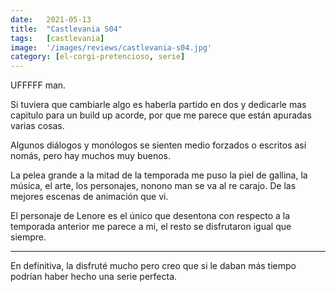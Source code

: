```yaml
---
date:   2021-05-13
title:  "Castlevania S04"
tags:   [castlevania]
image:  '/images/reviews/castlevania-s04.jpg'
category: [el-corgi-pretencioso, serie]
---
```

UFFFFF man.

Si tuviera que cambiarle algo es haberla partido en dos y dedicarle mas capitulo para un build up acorde, por que me parece que están apuradas varias cosas.

Algunos diálogos y monólogos se sienten medio forzados o escritos así nomás, pero hay muchos muy buenos.

La pelea grande a la mitad de la temporada me puso la piel de gallina, la música, el arte, los personajes, nonono man se va al re carajo. De las mejores escenas de animación que vi.

El personaje de Lenore es el único que desentona con respecto a la temporada anterior me parece a mi, el resto se disfrutaron igual que siempre.

<hr>

En definitiva, la disfruté mucho pero creo que si le daban más tiempo podrían haber hecho una serie perfecta.
